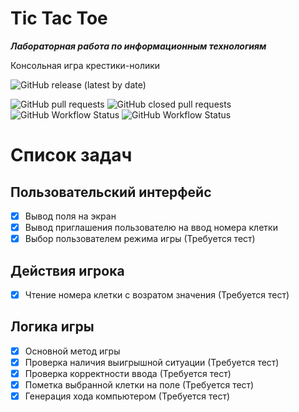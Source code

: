 # Tic Tac Toe
***Лабораторная работа по информационным технологиям***

Консольная игра крестики-нолики

![GitHub release (latest by date)](https://img.shields.io/github/v/release/gh0st17/tic-tac-toe?display_name=tag)

![GitHub pull requests](https://img.shields.io/github/issues-pr/gh0st17/tic-tac-toe)
![GitHub closed pull requests](https://img.shields.io/github/issues-pr-closed/gh0st17/tic-tac-toe)
![GitHub Workflow Status](https://img.shields.io/github/actions/workflow/status/gh0st17/tic-tac-toe/.github/workflows/build.yml)
![GitHub Workflow Status](https://img.shields.io/github/actions/workflow/status/gh0st17/tic-tac-toe/.github/workflows/tests.yml?label=tests)

# Список задач

## Пользовательский интерфейс
- [x] Вывод поля на экран
- [x] Вывод приглашения пользователю на ввод номера клетки
- [x] Выбор пользователем режима игры (Требуется тест)

## Действия игрока
- [x] Чтение номера клетки с возратом значения (Требуется тест)

## Логика игры
- [x] Основной метод игры
- [x] Проверка наличия выигрышной ситуации (Требуется тест)
- [x] Проверка корректности ввода (Требуется тест)
- [x] Пометка выбранной клетки на поле (Требуется тест)
- [x] Генерация хода компьютером (Требуется тест)

